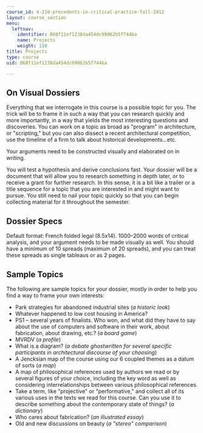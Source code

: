 ```yaml
---
course_id: 4-210-precedents-in-critical-practice-fall-2012
layout: course_section
menu:
  leftnav:
    identifier: 068f11ef1238da454dc99062b5f744ba
    name: Projects
    weight: 110
title: Projects
type: course
uid: 068f11ef1238da454dc99062b5f744ba

---
```


On Visual Dossiers
------------------

Everything that we interrogate in this course is a possible topic for you. The trick will be to frame it in such a way that you can research quickly and more importantly, in a way that yields the most interesting questions and discoveries. You can work on a topic as broad as "program" in architecture, or "scripting," but you can also dissect a recent architectural competition, use the timeline of a firm to talk about historical developments…etc.

Your arguments need to be constructed visually and elaborated on in writing.

You will test a hypothesis and derive conclusions fast. Your dossier will be a document that will allow you to research something in depth later, or to receive a grant for further research. In this sense, it is a bit like a trailer or a title sequence for a topic that you are interested in and might want to pursue. You still need to nail your topic quickly so that you can begin collecting material for it throughout the semester.

Dossier Specs
-------------

Default format: French folded legal (8.5x14). 1000–2000 words of critical analysis, and your argument needs to be made visually as well. You should have a minimum of 10 spreads (maximum of 20 spreads), and you can treat these spreads as single tableaus or as 2 pages.

Sample Topics
-------------

The following are sample topics for your dossier, mostly in order to help you find a way to frame your own interests:

*   Park strategies for abandoned industrial sites (_a historic look_)
*   Whatever happened to low cost housing in America?
*   PS1 – several years of finalists. Who won, and what did they have to say about the use of computers and software in their work, about fabrication, about drawing, etc.? (_a board game_)
*   MVRDV (_a profile_)
*   What is a diagram? (_a debate ghostwritten for several specific participants in architectural discourse of your choosing_)
*   A Jencksian map of the course using our 6 coupled themes as a datum of sorts (_a map_)
*   A map of philosophical references used by authors we read or by several figures of your choice, including the key word as well as considering interrelationships between various philosophical references
*   Take a term, like "projective" or "performative," and collect all of its various uses in the texts we read for this course. Can you use it to describe something about the contemporary state of things? (_a dictionary_)
*   Who cares about fabrication? (_an illustrated essay_)
*   Old and new discussions on beauty (_a "stereo" comparison_)